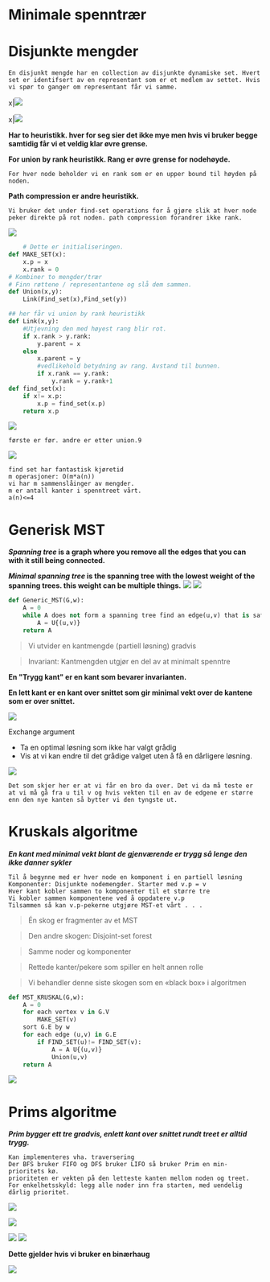 # **Minimale spenntrær**

# Disjunkte mengder

    En disjunkt mengde har en collection av disjunkte dynamiske set. Hvert set er identifsert av en representant som er et medlem av settet. Hvis vi spør to ganger om representant får vi samme.

x|![](images/d.png)

x|![](images/e.png)

**Har to heuristikk. hver for seg sier det ikke mye men hvis vi bruker begge samtidig får vi et veldig klar øvre grense.**

**For union by rank heuristikk. Rang er øvre grense for nodehøyde.**

    For hver node beholder vi en rank som er en upper bound til høyden på noden.

**Path compression er andre heuristikk.**
    
    Vi bruker det under find-set operations for å gjøre slik at hver node peker direkte på rot noden. path compression forandrer ikke rank. 
![](images/pathcompresion.png)
```python
    # Dette er initialiseringen.
def MAKE_SET(x):
    x.p = x
    x.rank = 0
# Kombiner to mengder/trær
# Finn røttene / representantene og slå dem sammen.
def Union(x,y):
    Link(Find_set(x),Find_set(y))

## her får vi union by rank heuristikk
def Link(x,y):
    #Utjevning den med høyest rang blir rot.
    if x.rank > y.rank:
        y.parent = x
    else
        x.parent = y
        #vedlikehold betydning av rang. Avstand til bunnen.
        if x.rank == y.rank:
            y.rank = y.rank+1
def find_set(x):
    if x!= x.p:
        x.p = find_set(x.p)
    return x.p
```

![](images/2019-11-04-17-50-16.png)

    første er før. andre er etter union.9

![](images/2019-11-04-18-58-24.png)

    find set har fantastisk kjøretid
    m operasjoner: O(m*a(n))
    vi har m sammenslåinger av mengder.
    m er antall kanter i spenntreet vårt.
    a(n)<=4

# Generisk MST

***Spanning tree* is a graph where you remove all the edges that you can with it still being connected.**

***Minimal spanning tree* is the spanning tree with the lowest weight of the spanning trees. 
this weight can be multiple things.**
![](images/eksempel.png)
![](eksempel2.png)

```python
def Generic_MST(G,w):
    A = 0
    while A does not form a spanning tree find an edge(u,v) that is safe for A 
        A = U{(u,v)}
    return A
```
>Vi utvider en kantmengde (partiell løsning) gradvis

>Invariant: Kantmengden utgjør en del av at minimalt spenntre

**En "Trygg kant" er en kant som bevarer invarianten.**

**En lett kant er en kant over snittet som gir minimal vekt over de kantene som er over snittet.**


![](images/mst.png)

Exchange argument
- Ta en optimal løsning som ikke har valgt grådig
- Vis at vi kan endre til det grådige valget uten å få en dårligere løsning.

![](images/exc1.png)

    Det som skjer her er at vi får en bro da over. Det vi da må teste er at vi må gå fra u til v og hvis vekten til en av de edgene er større enn den nye kanten så bytter vi den tyngste ut. 

# Kruskals algoritme
***En kant med minimal vekt blant de gjenværende er trygg så lenge den ikke danner sykler***

    Til å begynne med er hver node en komponent i en partiell løsning
    Komponenter: Disjunkte nodemengder. Starter med v.p = v
    Hver kant kobler sammen to komponenter til et større tre
    Vi kobler sammen komponentene ved å oppdatere v.p
    Tilsammen så kan v.p-pekerne utgjøre MST-et vårt . . .

>Én skog er fragmenter av et MST

>Den andre skogen: Disjoint-set forest

>Samme noder og komponenter

>Rettede kanter/pekere som spiller en helt
    annen rolle

>Vi behandler denne siste skogen som en
«black box» i algoritmen


```python
def MST_KRUSKAL(G,w):
    A = 0
    for each vertex v in G.V
        MAKE_SET(v)
    sort G.E by w
    for each edge (u,v) in G.E
        if FIND_SET(u)!= FIND_SET(v):
            A = A U{(u,v)}
            Union(u,v)
    return A
```    

![](images/oe.png)


# Prims algoritme
***Prim bygger ett tre gradvis, enlett kant over snittet rundt treet er alltid trygg.***

    Kan implementeres vha. traversering
    Der BFS bruker FIFO og DFS bruker LIFO så bruker Prim en min-prioritets kø.
    prioriteten er vekten på den letteste kanten mellom noden og treet. 
    For enkelhetsskyld: legg alle noder inn fra starten, med uendelig dårlig prioritet. 

![](images/prim.png)

![](images/22.png)

![](images/prim2.png)
![](images/prim3.png)

**Dette gjelder hvis vi bruker en binærhaug**

![](images/prim4.png)

